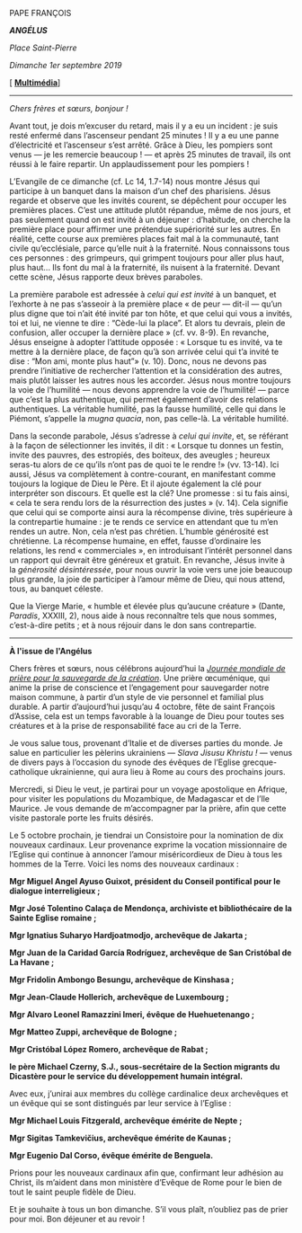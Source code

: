 PAPE FRANÇOIS

***ANGÉLUS***

*Place Saint-Pierre*

*Dimanche 1er septembre 2019*

[ **[Multimédia](http://w2.vatican.va/content/francesco/fr/events/event.dir.html/content/vaticanevents/fr/2019/9/1/angelus.html)**]

* * *

*Chers frères et sœurs, bonjour !*

Avant tout, je dois m’excuser du retard, mais il y a eu un incident : je suis resté enfermé dans l’ascenseur pendant 25 minutes ! Il y a eu une panne d’électricité et l’ascenseur s’est arrêté. Grâce à Dieu, les pompiers sont venus — je les remercie beaucoup ! — et après 25 minutes de travail, ils ont réussi à le faire repartir. Un applaudissement pour les pompiers !

L’Evangile de ce dimanche (cf. Lc 14, 1.7-14) nous montre Jésus qui participe à un banquet dans la maison d’un chef des pharisiens. Jésus regarde et observe que les invités courent, se dépêchent pour occuper les premières places. C’est une attitude plutôt répandue, même de nos jours, et pas seulement quand on est invité à un déjeuner : d’habitude, on cherche la première place pour affirmer une prétendue supériorité sur les autres. En réalité, cette course aux premières places fait mal à la communauté, tant civile qu’ecclésiale, parce qu’elle nuit à la fraternité. Nous connaissons tous ces personnes : des grimpeurs, qui grimpent toujours pour aller plus haut, plus haut... Ils font du mal à la fraternité, ils nuisent à la fraternité. Devant cette scène, Jésus rapporte deux brèves paraboles.

La première parabole est adressée à *celui qui est invité* à un banquet, et l’exhorte à ne pas s’asseoir à la première place « de peur — dit-il — qu’un plus digne que toi n’ait été invité par ton hôte, et que celui qui vous a invités, toi et lui, ne vienne te dire : “Cède-lui la place”. Et alors tu devrais, plein de confusion, aller occuper la dernière place » (cf. vv. 8-9). En revanche, Jésus enseigne à adopter l’attitude opposée : « Lorsque tu es invité, va te mettre à la dernière place, de façon qu’à son arrivée celui qui t’a invité te dise : “Mon ami, monte plus haut”» (v. 10). Donc, nous ne devons pas prendre l’initiative de rechercher l’attention et la considération des autres, mais plutôt laisser les autres nous les accorder. Jésus nous montre toujours la voie de l’humilité — nous devons apprendre la voie de l’humilité! — parce que c’est la plus authentique, qui permet également d’avoir des relations authentiques. La véritable humilité, pas la fausse humilité, celle qui dans le Piémont, s’appelle la *mugna quacia*, non, pas celle-là. La véritable humilité.

Dans la seconde parabole, Jésus s’adresse à *celui qui invite*, et, se référant à la façon de sélectionner les invités, il dit : « Lorsque tu donnes un festin, invite des pauvres, des estropiés, des boiteux, des aveugles ; heureux seras-tu alors de ce qu’ils n’ont pas de quoi te le rendre !» (vv. 13-14). Ici aussi, Jésus va complètement à contre-courant, en manifestant comme toujours la logique de Dieu le Père. Et il ajoute également la clé pour interpréter son discours. Et quelle est la clé? Une promesse : si tu fais ainsi, « cela te sera rendu lors de la résurrection des justes » (v. 14). Cela signifie que celui qui se comporte ainsi aura la récompense divine, très supérieure à la contrepartie humaine : je te rends ce service en attendant que tu m’en rendes un autre. Non, cela n’est pas chrétien. L’humble générosité est chrétienne. La récompense humaine, en effet, fausse d’ordinaire les relations, les rend « commerciales », en introduisant l’intérêt personnel dans un rapport qui devrait être généreux et gratuit. En revanche, Jésus invite à la *générosité désintéressée*, pour nous ouvrir la voie vers une joie beaucoup plus grande, la joie de participer à l’amour même de Dieu, qui nous attend, tous, au banquet céleste.

Que la Vierge Marie, « humble et élevée plus qu’aucune créature » (Dante, *Paradis*, XXXIII, 2), nous aide à nous reconnaître tels que nous sommes, c’est-à-dire petits ; et à nous réjouir dans le don sans contrepartie.

* * *

**À l'issue de l'Angélus**

Chers frères et sœurs, nous célébrons aujourd’hui la *[Journée mondiale de prière pour la sauvegarde de la création](http://w2.vatican.va/content/francesco/it/travels/2019/outside/documents/papa-francesco-mozambico-madagascar-maurizio-2019.html)*. Une prière œcuménique, qui anime la prise de conscience et l’engagement pour sauvegarder notre maison commune, à partir d’un style de vie personnel et familial plus durable. A partir d’aujourd’hui jusqu’au 4 octobre, fête de saint François d’Assise, cela est un temps favorable à la louange de Dieu pour toutes ses créatures et à la prise de responsabilité face au cri de la Terre.

Je vous salue tous, provenant d’Italie et de diverses parties du monde. Je salue en particulier les pèlerins ukrainiens — *Slava Jisusu Khristu !* — venus de divers pays à l’occasion du synode des évêques de l’Eglise grecque-catholique ukrainienne, qui aura lieu à Rome au cours des prochains jours.

Mercredi, si Dieu le veut, je partirai pour un voyage apostolique en Afrique, pour visiter les populations du Mozambique, de Madagascar et de l’Ile Maurice. Je vous demande de m’accompagner par la prière, afin que cette visite pastorale porte les fruits désirés.

Le 5 octobre prochain, je tiendrai un Consistoire pour la nomination de dix nouveaux cardinaux. Leur provenance exprime la vocation missionnaire de l’Eglise qui continue à annoncer l’amour miséricordieux de Dieu à tous les hommes de la Terre. Voici les noms des nouveaux cardinaux :

**Mgr Miguel Angel Ayuso Guixot, président du Conseil pontifical pour le dialogue interreligieux ;**

**Mgr José Tolentino Calaça de Mendonça, archiviste et bibliothécaire de la Sainte Eglise romaine ;**

**Mgr Ignatius Suharyo Hardjoatmodjo, archevêque de Jakarta ;**

**Mgr Juan de la Caridad García Rodríguez, archevêque de San Cristóbal de La Havane ;**

**Mgr Fridolin Ambongo Besungu, archevêque de Kinshasa ;**

**Mgr Jean-Claude Hollerich, archevêque de Luxembourg ;**

**Mgr Alvaro Leonel Ramazzini Imeri, évêque de Huehuetenango ;**

**Mgr Matteo Zuppi, archevêque de Bologne ;**

**Mgr Cristóbal López Romero, archevêque de Rabat ;**

**le père Michael Czerny, S.J., sous-secrétaire de la Section migrants du Dicastère pour le service du développement humain intégral.**

Avec eux, j’unirai aux membres du collège cardinalice deux archevêques et un évêque qui se sont distingués par leur service à l’Eglise :

**Mgr Michael Louis Fitzgerald, archevêque émérite de Nepte ;**

**Mgr Sigitas Tamkevičius, archevêque émérite de Kaunas ;**

**Mgr Eugenio Dal Corso, évêque émérite de Benguela.**

Prions pour les nouveaux cardinaux afin que, confirmant leur adhésion au Christ, ils m’aident dans mon ministère d’Evêque de Rome pour le bien de tout le saint peuple fidèle de Dieu.

Et je souhaite à tous un bon dimanche. S’il vous plaît, n’oubliez pas de prier pour moi. Bon déjeuner et au revoir !